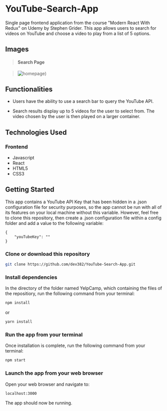 # YouTube-Search-App

Single page frontend application from the course "Modern React With Redux" on Udemy by Stephen Grider.
This app allows users to search for videos on YouTube and choose a video to play from a list of 5 options.

## Images

> #### Search Page

> ![homepage](https://user-images.githubusercontent.com/75185644/128669036-9b12a64d-8c9a-4adc-bf88-1348c590ec41.PNG))

## Functionalities

- Users have the ability to use a search bar to query the YouTube API.

- Search results display up to 5 videos for the user to select from. The video chosen by the user is then played on a larger container.

## Technologies Used

### Frontend

- Javascript
- React
- HTML5
- CSS3

## Getting Started

This app contains a YouTube API Key that has been hidden in a .json configuration file for security purposes, so the app cannot be run with all of its features on your local machine without this variable. However, feel free to clone this repository, then create a .json configuration file within a config folder and add a value to the following variable:

```
{
    "youTubeKey": ""
}
```

### Clone or download this repository

```sh
git clone https://github.com/dev382/YouTube-Search-App.git
```

### Install dependencies

In the directory of the folder named YelpCamp, which containing the files of the repositiory, run the following command from your terminal:

```sh
npm install
```

or

```sh
yarn install
```

### Run the app from your terminal

Once installation is complete, run the following command from your terminal:

```sh
npm start
```

### Launch the app from your web browser

Open your web browser and navigate to:

```sh
localhost:3000
```

The app should now be running.
